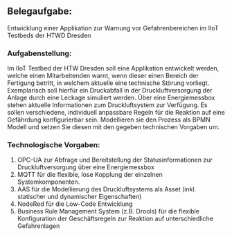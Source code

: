 ## Belegaufgabe:
Entwicklung einer Applikation zur Warnung vor Gefahrenbereichen im IIoT Testbeds der HTWD Dresden

### Aufgabenstellung: 
Im IIoT Testbed der HTW Dresden soll eine Applikation entwickelt werden, welche einen Mitarbeitenden warnt, wenn dieser einen Bereich der Fertigung betritt, in welchem aktuelle eine technische Störung vorliegt. Exemplarisch soll hierfür ein Druckabfall in der Druckluftversorgung der Anlage durch eine Leckage simuliert werden. Über eine Energiemessbox stehen aktuelle Informationen zum Druckluftsystem zur Verfügung. Es sollen verschiedene, individuell anpassbare Regeln für die Reaktion auf eine Gefährdung konfigurierbar sein. Modellieren sie den Prozess als BPMN Modell und setzen Sie diesen mit den gegeben technischen Vorgaben um.

### Technologische Vorgaben:
1. OPC-UA zur Abfrage und Bereitstellung der Statusinformationen zur Druckluftversorgung über eine Energiemessbox
2. MQTT für die flexible, lose Kopplung der einzelnen Systemkomponenten.
3. AAS für die Modellierung des Druckluftsystems als Asset (inkl. statischer und dynamischer Eigenschaften)
4. NodeRed für die Low-Code Entwicklung
5. Business Rule Management System (z.B. Drools) für die flexible Konfiguration der Geschäftsregeln zur Reaktion auf unterschiedliche Gefahrenlagen